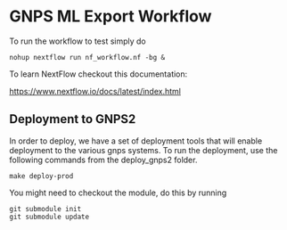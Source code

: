 # GNPS ML Export Workflow

To run the workflow to test simply do

```
nohup nextflow run nf_workflow.nf -bg &
```

To learn NextFlow checkout this documentation:

https://www.nextflow.io/docs/latest/index.html

## Deployment to GNPS2

In order to deploy, we have a set of deployment tools that will enable deployment to the various gnps systems. To run the deployment, use the following commands from the deploy_gnps2 folder. 

```
make deploy-prod
```

You might need to checkout the module, do this by running

```
git submodule init
git submodule update
```
